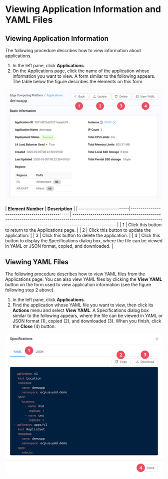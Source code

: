 # Viewing Application Information and YAML Files

## Viewing Application Information

The following procedure describes how to view information about applications.

1. In the left pane, click **Applications**.
2. On the Applications page, click the name of the application whose information you want to view. A form similar to the following appears. The table below the figure describes the elements on this form.

![null](</docs/resources/images/applications/applications-details-basic-info-w-numbers.png>)

| **Element Number**       | **Description**                               |
| -------------------------|-----------------------------------------------| --------------------------------------------------------------------------------------------------------------------------------------------------------------------------------- |
| 1                                                                                                                                                                                   | Click this button to return to the Applications page.                                                                                                                                                                                                         |
| 2                                                                                                                                                                                                                                                      | Click this button to update the application.                                                                                                                                                                                   |
| 3                                                                                                                                                                                                                                                         | Click this button to delete the application.                                                              |
| 4                                                                                                                                                                                                                                                 | Click this button to display the Specifications dialog box, where the file can be viewed in YAML or JSON format, copied, and downloaded.                                                        |


## Viewing YAML Files

The following procedure describes how to view YAML files from the Applications page. You can also view YAML files by clicking the **View YAML** button on the form used to view application information (see the figure following step 2 above).

1. In the left pane, click **Applications**.
2. Find the application whose YAML file you want to view, then click its **Actions** menu and select **View YAML**. A Specifications dialog box similar to the following appears, where the file can be viewed in YAML or JSON format (1), copied (2), and downloaded (3). When you finish, click the **Close** (4) button.

![null](</docs/resources/images/applications/applications-app-spec-yaml-w-numbers.png>)